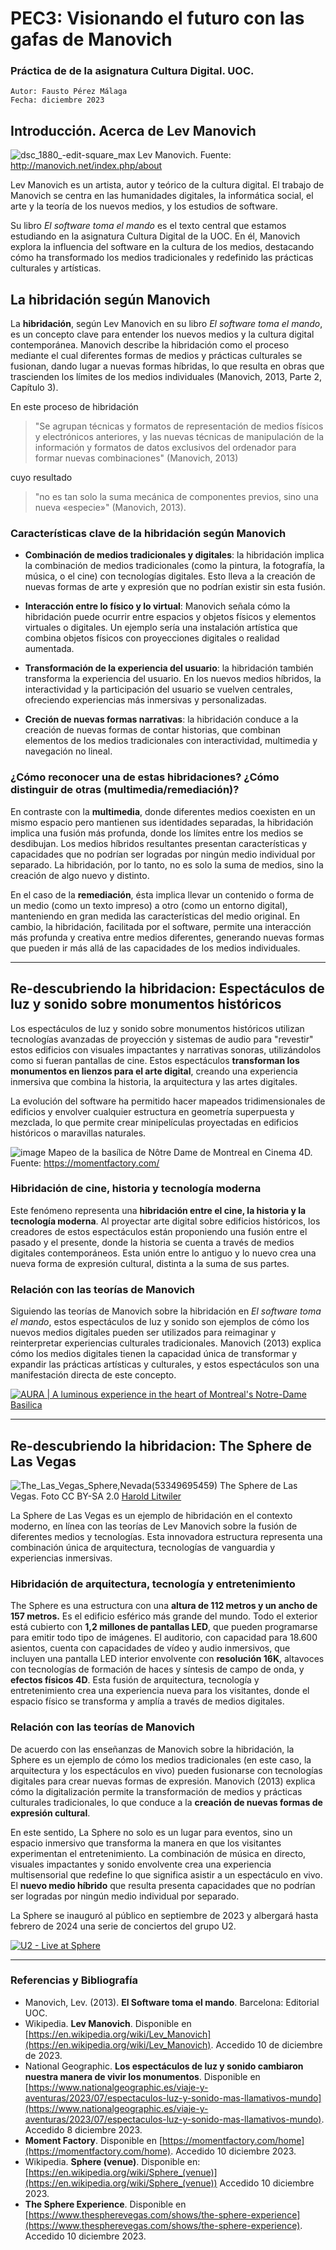 
# PEC3: Visionando el futuro con las gafas de Manovich 
### Práctica de de la asignatura Cultura Digital. UOC.


    Autor: Fausto Pérez Málaga
    Fecha: diciembre 2023


## Introducción. Acerca de Lev Manovich

![dsc_1880_-edit-square_max](https://github.com/faustoperez/PEC3_Manovich_Reloaded/assets/12268629/1d93fcbb-76c7-4efb-b759-55af97555cf7)
Lev Manovich. Fuente: http://manovich.net/index.php/about

Lev Manovich es un artista, autor y teórico de la cultura digital. El trabajo de Manovich se centra en las humanidades digitales, la informática social, el arte y la teoría de los nuevos medios, y los estudios de software.

Su libro *El software toma el mando* es el texto central que estamos estudiando en la asignatura Cultura Digital de la UOC. En él, Manovich explora la influencia del software en la cultura de los medios, destacando cómo ha transformado los medios tradicionales y redefinido las prácticas culturales y artísticas.



## La hibridación según Manovich

La **hibridación**, según Lev Manovich en su libro *El software toma el mando*, es un concepto clave para entender los nuevos medios y la cultura digital contemporánea. Manovich describe la hibridación como el proceso mediante el cual diferentes formas de medios y prácticas culturales se fusionan, dando lugar a nuevas formas híbridas, lo que resulta en obras que trascienden los límites de los medios individuales (Manovich, 2013, Parte 2, Capítulo 3).

En este proceso de hibridación 

> "Se agrupan técnicas y formatos de representación de medios físicos y electrónicos anteriores, y las nuevas técnicas de manipulación de la información y formatos de datos exclusivos del ordenador para formar nuevas combinaciones"
>(Manovich, 2013)

cuyo resultado 

> "no es tan solo la suma mecánica de componentes previos, sino una nueva «especie»"
(Manovich, 2013).

### Características clave de la hibridación según Manovich
- **Combinación de medios tradicionales y digitales**: la hibridación implica la combinación de medios tradicionales (como la pintura, la fotografía, la música, o el cine) con tecnologías digitales. Esto lleva a la creación de nuevas formas de arte y expresión que no podrían existir sin esta fusión.

- **Interacción entre lo físico y lo virtual**: Manovich señala cómo la hibridación puede ocurrir entre espacios y objetos físicos y elementos virtuales o digitales. Un ejemplo sería una instalación artística que combina objetos físicos con proyecciones digitales o realidad aumentada.

- **Transformación de la experiencia del usuario**: la hibridación también transforma la experiencia del usuario. En los nuevos medios híbridos, la interactividad y la participación del usuario se vuelven centrales, ofreciendo experiencias más inmersivas y personalizadas.

- **Creción de nuevas formas narrativas**: la hibridación conduce a la creación de nuevas formas de contar historias, que combinan elementos de los medios tradicionales con interactividad, multimedia y navegación no lineal.

### ¿Cómo reconocer una de estas hibridaciones? ¿Cómo distinguir de otras (multimedia/remediación)?
En contraste con la **multimedia**, donde diferentes medios coexisten en un mismo espacio pero mantienen sus identidades separadas, la hibridación implica una fusión más profunda, donde los límites entre los medios se desdibujan. Los medios híbridos resultantes presentan características y capacidades que no podrían ser logradas por ningún medio individual por separado. La hibridación, por lo tanto, no es solo la suma de medios, sino la creación de algo nuevo y distinto.

En el caso de la **remediación**, ésta implica llevar un contenido o forma de un medio (como un texto impreso) a otro (como un entorno digital), manteniendo en gran medida las características del medio original. En cambio, la hibridación, facilitada por el software, permite una interacción más profunda y creativa entre medios diferentes, generando nuevas formas que pueden ir más allá de las capacidades de los medios individuales.


----

## Re-descubriendo la hibridacion: Espectáculos de luz y sonido sobre monumentos históricos

Los espectáculos de luz y sonido sobre monumentos históricos utilizan tecnologías avanzadas de proyección y sistemas de audio para "revestir" estos edificios con visuales impactantes y narrativas sonoras, utilizándolos como si fueran pantallas de cine. Estos espectáculos **transforman los monumentos en lienzos para el arte digital**, creando una experiencia inmersiva que combina la historia, la arquitectura y las artes digitales.

La evolución del software ha permitido hacer mapeados tridimensionales de edificios y envolver cualquier estructura en geometría superpuesta y mezclada, lo que permite crear minipelículas proyectadas en edificios históricos o maravillas naturales.

![image](https://github.com/faustoperez/PEC3_Manovich_Reloaded/assets/12268629/f0e45b32-66d0-4660-a05c-6a72f2e81d72)
Mapeo de la basílica de Nôtre Dame de Montreal en Cinema 4D. Fuente: https://momentfactory.com/


### Hibridación de cine, historia y tecnología moderna

Este fenómeno representa una **hibridación entre el cine, la historia y la tecnología moderna**. Al proyectar arte digital sobre edificios históricos, los creadores de estos espectáculos están proponiendo una fusión entre el pasado y el presente, donde la historia se cuenta a través de medios digitales contemporáneos. Esta unión entre lo antiguo y lo nuevo crea una nueva forma de expresión cultural, distinta a la suma de sus partes.

### Relación con las teorías de Manovich

Siguiendo las teorías de Manovich sobre la hibridación en *El software toma el mando*, estos espectáculos de luz y sonido son ejemplos de cómo los nuevos medios digitales pueden ser utilizados para reimaginar y reinterpretar experiencias culturales tradicionales. Manovich (2013) explica cómo los medios digitales tienen la capacidad única de transformar y expandir las prácticas artísticas y culturales, y estos espectáculos son una manifestación directa de este concepto.


<a href="https://youtu.be/FV3XdOda3zM?si=sH9hIFMWBNpmaInI" target="_blank">
 <img src="https://github.com/faustoperez/PEC3_Manovich_Reloaded/assets/12268629/de16fbff-d31f-4857-8c90-46b999e9e615" alt="AURA | A luminous experience in the heart of Montreal's Notre-Dame Basilica"/>
</a>

----

## Re-descubriendo la hibridacion: The Sphere de Las Vegas

![The_Las_Vegas_Sphere,_Nevada_(53349695459)](https://github.com/faustoperez/PEC3_Manovich_Reloaded/assets/12268629/6d93e849-f003-4f20-862f-b88cc28c8e76)
The Sphere de Las Vegas. Foto CC BY-SA 2.0 [Harold Litwiler](https://www.flickr.com/people/116337886@N07) 

La Sphere de Las Vegas es un ejemplo de hibridación en el contexto moderno, en línea con las teorías de Lev Manovich sobre la fusión de diferentes medios y tecnologías. Esta innovadora estructura representa una combinación única de arquitectura, tecnologías de vanguardia y experiencias inmersivas.

### Hibridación de arquitectura, tecnología y entretenimiento

The Sphere es una estructura con una  **altura de 112 metros y un ancho de 157 metros.** Es el edificio esférico más grande del mundo. Todo el exterior está cubierto con **1,2 millones de pantallas LED**, que pueden programarse para emitir todo tipo de imágenes. El auditorio, con capacidad para 18.600 asientos, cuenta con capacidades de vídeo y audio inmersivos, que incluyen una pantalla LED interior envolvente con **resolución 16K**, altavoces con tecnologías de formación de haces y síntesis de campo de onda, y **efectos físicos 4D**. Esta fusión de arquitectura, tecnología y entretenimiento crea una experiencia nueva para los visitantes, donde el espacio físico se transforma y amplía a través de medios digitales.

### Relación con las teorías de Manovich

De acuerdo con las enseñanzas de Manovich sobre la hibridación, la Sphere es un ejemplo de cómo los medios tradicionales (en este caso, la arquitectura y los espectáculos en vivo) pueden fusionarse con tecnologías digitales para crear nuevas formas de expresión. Manovich (2013) explica cómo la digitalización permite la transformación de medios y prácticas culturales tradicionales, lo que conduce a la **creación de nuevas formas de expresión cultural**.

En este sentido, La Sphere no solo es un lugar para eventos, sino un espacio inmersivo que transforma la manera en que los visitantes experimentan el entretenimiento. La combinación de música en directo, visuales impactantes y sonido envolvente crea una experiencia multisensorial que redefine lo que significa asistir a un espectáculo en vivo. El **nuevo medio híbrido** que resulta presenta capacidades que no podrían ser logradas por ningún medio individual por separado.

La Sphere se inauguró al público en septiembre de 2023 y albergará hasta febrero de 2024 una serie de conciertos del grupo U2.

<a href="https://youtu.be/NVPS2MBg6Qk?si=gJ_QWCvsJBCJJUIS" target="_blank">
 <img src="https://github.com/faustoperez/PEC3_Manovich_Reloaded/assets/12268629/911d3031-baec-44ab-9bea-dee1fea2fc57" alt="U2 - Live at Sphere"/>
</a>


----

### Referencias y Bibliografía

* Manovich, Lev. (2013). **El Software toma el mando**. Barcelona: Editorial UOC. 
* Wikipedia. **Lev Manovich**. Disponible en [https://en.wikipedia.org/wiki/Lev_Manovich](https://en.wikipedia.org/wiki/Lev_Manovich). Accedido 10 de diciembre de 2023.
* National Geographic. **Los espectáculos de luz y sonido cambiaron nuestra manera de vivir los monumentos**. Disponible en [https://www.nationalgeographic.es/viaje-y-aventuras/2023/07/espectaculos-luz-y-sonido-mas-llamativos-mundo](https://www.nationalgeographic.es/viaje-y-aventuras/2023/07/espectaculos-luz-y-sonido-mas-llamativos-mundo). Accedido 8 diciembre 2023.
* **Moment Factory**. Disponible en [https://momentfactory.com/home](https://momentfactory.com/home). Accedido 10 diciembre 2023.
* Wikipedia. **Sphere (venue)**. Disponible en: [https://en.wikipedia.org/wiki/Sphere_(venue)](https://en.wikipedia.org/wiki/Sphere_(venue)) Accedido 10 diciembre 2023.
* **The Sphere Experience**. Disponible en [https://www.thespherevegas.com/shows/the-sphere-experience](https://www.thespherevegas.com/shows/the-sphere-experience). Accedido 10 diciembre 2023.
